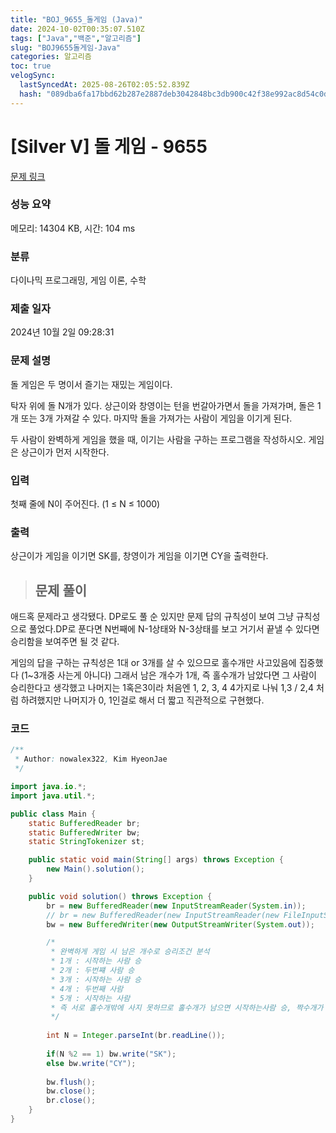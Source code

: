 ```yaml
---
title: "BOJ_9655_돌게임 (Java)"
date: 2024-10-02T00:35:07.510Z
tags: ["Java","백준","알고리즘"]
slug: "BOJ9655돌게임-Java"
categories: 알고리즘
toc: true
velogSync:
  lastSyncedAt: 2025-08-26T02:05:52.839Z
  hash: "089dba6fa17bbd62b287e2887deb3042848bc3db900c42f38e992ac8d54c0d13"
---
```


# [Silver V] 돌 게임 - 9655 

[문제 링크](https://www.acmicpc.net/problem/9655) 

### 성능 요약

메모리: 14304 KB, 시간: 104 ms

### 분류

다이나믹 프로그래밍, 게임 이론, 수학

### 제출 일자

2024년 10월 2일 09:28:31

### 문제 설명

<p>돌 게임은 두 명이서 즐기는 재밌는 게임이다.</p>

<p>탁자 위에 돌 N개가 있다. 상근이와 창영이는 턴을 번갈아가면서 돌을 가져가며, 돌은 1개 또는 3개 가져갈 수 있다. 마지막 돌을 가져가는 사람이 게임을 이기게 된다.</p>

<p>두 사람이 완벽하게 게임을 했을 때, 이기는 사람을 구하는 프로그램을 작성하시오. 게임은 상근이가 먼저 시작한다.</p>

### 입력 

 <p>첫째 줄에 N이 주어진다. (1 ≤ N ≤ 1000)</p>

### 출력 

 <p>상근이가 게임을 이기면 SK를, 창영이가 게임을 이기면 CY을 출력한다.</p>

> ## 문제 풀이

애드혹 문제라고 생각됐다. DP로도 풀 순 있지만 문제 답의 규칙성이 보여 그냥 규칙성으로 풀었다.DP로 푼다면 N번째에 N-1상태와 N-3상태를 보고 거기서 끝낼 수 있다면 승리함을 보여주면 될 것 같다.

게임의 답을 구하는 규칙성은 1대 or 3개를 살 수 있으므로 홀수개만 사고있음에 집중했다 (1~3개중 사는게 아니다) 
그래서 남은 개수가 1개, 즉 홀수개가 남았다면 그 사람이 승리한다고 생각했고 나머지는 1혹은3이라 처음엔 1, 2, 3, 4 4가지로 나눠 1,3 / 2,4 처럼 하려했지만 나머지가 0, 1인걸로 해서 더 짧고 직관적으로 구현했다.

### 코드
```java
/**
 * Author: nowalex322, Kim HyeonJae
 */

import java.io.*;
import java.util.*;

public class Main {
	static BufferedReader br;
	static BufferedWriter bw;
	static StringTokenizer st;

	public static void main(String[] args) throws Exception {
		new Main().solution();
	}

	public void solution() throws Exception {
		br = new BufferedReader(new InputStreamReader(System.in));
		// br = new BufferedReader(new InputStreamReader(new FileInputStream("input.txt")));
		bw = new BufferedWriter(new OutputStreamWriter(System.out));

		/*
		 * 완벽하게 게임 시 남은 개수로 승리조건 분석
		 * 1개 : 시작하는 사람 승 
		 * 2개 : 두번쨰 사람 승 
		 * 3개 : 시작하는 사람 승 
		 * 4개 : 두번째 사람 
		 * 5개 : 시작하는 사람 
		 * 즉 서로 홀수개밖에 사지 못하므로 홀수개가 남으면 시작하는사람 승, 짝수개가 남으면 두번째 사람 승이다  
		 */
		
		int N = Integer.parseInt(br.readLine());
		
		if(N %2 == 1) bw.write("SK");
		else bw.write("CY");
		
		bw.flush();
		bw.close();
		br.close();
	}
}
```
